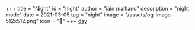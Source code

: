 +++
title = "Night"
id = "night"
author = "iain maitland"
description = "night mode"
date = 2021-03-05
tag = "night"
image = "/assets/og-image-512x512.png"
icon = "🌚"
+++
[day](/day)